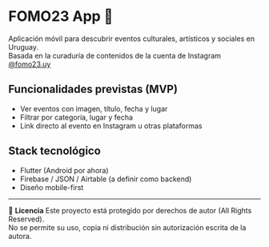 # FOMO23 App 🎉

Aplicación móvil para descubrir eventos culturales, artísticos y sociales en Uruguay.  
Basada en la curaduría de contenidos de la cuenta de Instagram [@fomo23.uy](https://instagram.com/fomo23.uy)

## Funcionalidades previstas (MVP)
- Ver eventos con imagen, título, fecha y lugar
- Filtrar por categoría, lugar y fecha
- Link directo al evento en Instagram u otras plataformas

## Stack tecnológico
- Flutter (Android por ahora)
- Firebase / JSON / Airtable (a definir como backend)
- Diseño mobile-first

---

📄 **Licencia**
Este proyecto está protegido por derechos de autor (All Rights Reserved).  
No se permite su uso, copia ni distribución sin autorización escrita de la autora.